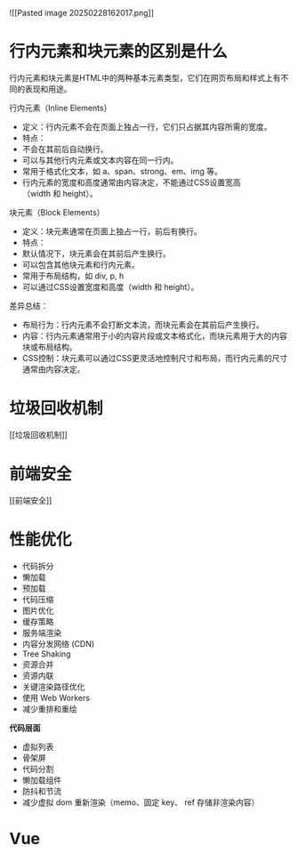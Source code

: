 
![[Pasted image 20250228162017.png]]

# 行内元素和块元素的区别是什么

行内元素和块元素是HTML中的两种基本元素类型，它们在网页布局和样式上有不同的表现和用途。

行内元素（Inline Elements）

- 定义：行内元素不会在页面上独占一行，它们只占据其内容所需的宽度。
- 特点：
- 不会在其前后自动换行。
- 可以与其他行内元素或文本内容在同一行内。
- 常用于格式化文本，如 a、span、strong、em、img 等。
- 行内元素的宽度和高度通常由内容决定，不能通过CSS设置宽高（width 和 height）。

块元素（Block Elements）

- 定义：块元素通常在页面上独占一行，前后有换行。
- 特点：
- 默认情况下，块元素会在其前后产生换行。
- 可以包含其他块元素和行内元素。
- 常用于布局结构，如 div, p, h
- 可以通过CSS设置宽度和高度（width 和 height）。

差异总结：
- 布局行为：行内元素不会打断文本流，而块元素会在其前后产生换行。
- 内容：行内元素通常用于小的内容片段或文本格式化，而块元素用于大的内容块或布局结构。
- CSS控制：块元素可以通过CSS更灵活地控制尺寸和布局，而行内元素的尺寸通常由内容决定。


# 垃圾回收机制

[[垃圾回收机制]]


# 前端安全

[[前端安全]]


# 性能优化

- 代码拆分
- 懒加载
- 预加载
- 代码压缩
- 图片优化
- 缓存策略
- 服务端渲染
- 内容分发网络 (CDN)
- Tree Shaking
- 资源合并
- 资源内联
- 关键渲染路径优化
- 使用 Web Workers
- 减少重排和重绘

**代码层面**
- 虚拟列表
- 骨架屏
- 代码分割
- 懒加载组件
- 防抖和节流
- 减少虚拟 dom 重新渲染（memo、固定 key、 ref 存储非渲染内容）


# Vue
